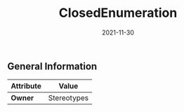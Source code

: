 ﻿---
title: ClosedEnumeration
toc: false
type: specs
date: "2021-11-30"
draft: false
specification: VEC
version: 2.0.0-rc1
documentType: "Recommendation"
elementType: Class
classes:
  - ClosedEnumeration
menu_name: vec-2.0.0-rc1
---


## General Information

| Attribute               | Value |
|-------------------------|-------|
| **Owner**               | Stereotypes |
